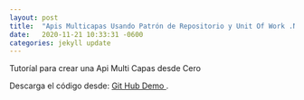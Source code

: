 ```yaml
---
layout: post
title:  "Apis Multicapas Usando Patrón de Repositorio y Unit Of Work .Net Core"
date:   2020-11-21 10:33:31 -0600
categories: jekyll update
---
```

Tutoríal para crear una Api Multi Capas desde Cero

Descarga el código desde:  [Git Hub Demo ][github-repo] .

[github-repo]: https://github.com/PacoCastle/Generic